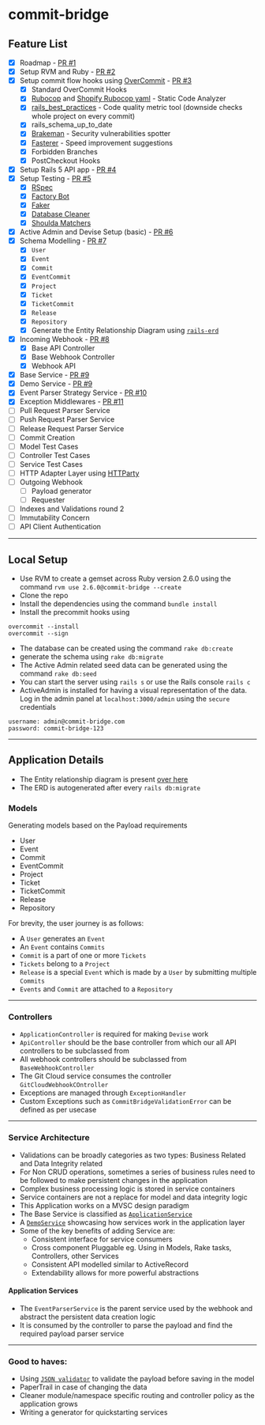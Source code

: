 # commit-bridge

## Feature List
- [x] Roadmap - [PR #1](https://github.com/darth-dodo/commit-bridge/pull/1)
- [x] Setup RVM and Ruby - [PR #2](https://github.com/darth-dodo/commit-bridge/pull/2)
- [x] Setup commit flow hooks using [OverCommit](https://github.com/sds/overcommit)  - [PR #3](https://github.com/darth-dodo/commit-bridge/pull/3)
    - [x] Standard OverCommit Hooks
    - [x] [Rubocop](https://github.com/rubocop-hq/rubocop) and [Shopify Rubocop yaml](https://github.com/Shopify/ruby-style-guide/blob/master/rubocop.yml) - Static Code Analyzer
    - [x] [rails_best_practices](https://github.com/flyerhzm/rails_best_practices) - Code quality metric tool (downside checks whole project on every commit)
    - [x] rails_schema_up_to_date
    - [x] [Brakeman](https://github.com/presidentbeef/brakeman) - Security vulnerabilities spotter
    - [x] [Fasterer](https://github.com/DamirSvrtan/fasterer) - Speed improvement suggestions
    - [x] Forbidden Branches
    - [x] PostCheckout Hooks
- [x] Setup Rails 5 API app - [PR #4](https://github.com/darth-dodo/commit-bridge/pull/4)
- [x] Setup Testing  - [PR #5](https://github.com/darth-dodo/commit-bridge/pull/5)
    - [x] [RSpec](https://github.com/rspec/rspec-rails)
    - [x] [Factory Bot](https://github.com/thoughtbot/factory_bot)
    - [x] [Faker](https://github.com/faker-ruby/faker)
    - [x] [Database Cleaner](https://github.com/DatabaseCleaner/database_cleaner)
    - [x] [Shoulda Matchers](https://github.com/thoughtbot/shoulda-matchers)
- [x] Active Admin and Devise Setup (basic) - [PR #6](https://github.com/darth-dodo/commit-bridge/pull/6)
- [x] Schema Modelling - [PR #7](https://github.com/darth-dodo/commit-bridge/pull/7)
    - [x] `User`
    - [x] `Event`
    - [x] `Commit`
    - [x] `EventCommit`
    - [x] `Project`
    - [x] `Ticket`
    - [x] `TicketCommit`
    - [x] `Release`
    - [x] `Repository`
    - [x] Generate the Entity Relationship Diagram using [`rails-erd`](https://github.com/voormedia/rails-erd)
- [x] Incoming Webhook - [PR #8](https://github.com/darth-dodo/commit-bridge/pull/8)
    - [x] Base API Controller
    - [x] Base Webhook Controller
    - [x] Webhook API
- [x] Base Service - [PR #9](https://github.com/darth-dodo/commit-bridge/pull/9)
- [x] Demo Service - [PR #9](https://github.com/darth-dodo/commit-bridge/pull/9)
- [x] Event Parser Strategy Service - [PR #10](https://github.com/darth-dodo/commit-bridge/pull/10)
- [x] Exception Middlewares  - [PR #11](https://github.com/darth-dodo/commit-bridge/pull/11)
- [ ] Pull Request Parser Service
- [ ] Push Request Parser Service
- [ ] Release Request Parser Service
- [ ] Commit Creation
- [ ] Model Test Cases
- [ ] Controller Test Cases
- [ ] Service Test Cases
- [ ] HTTP Adapter Layer using [HTTParty](https://github.com/jnunemaker/httparty)
- [ ] Outgoing Webhook
    - [ ] Payload generator
    - [ ] Requester
- [ ] Indexes and Validations round 2
- [ ] Immutability Concern
- [ ] API Client Authentication

---
## Local Setup
- Use RVM to create a gemset across Ruby version 2.6.0 using the command `rvm use 2.6.0@commit-bridge --create`
- Clone the repo
- Install the dependencies using the command `bundle install`
- Install the precommit hooks using
```
overcommit --install
overcommit --sign
```
- The database can be created using the command `rake db:create`
- generate the schema using `rake db:migrate`
- The Active Admin related seed data can be generated using the command `rake db:seed`
- You can start the server using `rails s` or use the Rails console `rails c`
- ActiveAdmin is installed for having a visual representation of the data. Log in the admin panel at
`localhost:3000/admin` using the `secure` credentials
```
username: admin@commit-bridge.com
password: commit-bridge-123
```

---
## Application Details
- The Entity relationship diagram is present [over here](https://github.com/darth-dodo/commit-bridge/blob/master/erd.pdf)
- The ERD is autogenerated after every `rails db:migrate`

### Models
Generating models based on the Payload requirements

- User
- Event
- Commit
- EventCommit
- Project
- Ticket
- TicketCommit
- Release
- Repository

For brevity, the user journey is as follows:
- A `User` generates an `Event`
- An `Event` contains `Commits`
- `Commit` is a part of one or more `Tickets`
- `Tickets` belong to a `Project`
- `Release` is a special `Event` which is made by a `User` by submitting multiple `Commits`
- `Events` and `Commit` are attached to a `Repository`


---
### Controllers
- `ApplicationController` is required for making `Devise` work
- `ApiController` should be the base controller from which our all API controllers to be subclassed from
- All webhook controllers should be subclassed from `BaseWebhookController`
- The Git Cloud service consumes the controller `GitCloudWebhookCOntroller`
- Exceptions are managed through `ExceptionHandler`
- Custom Exceptions such as `CommitBridgeValidationError` can be defined as per usecase


---
### Service Architecture
- Validations can be broadly categories as two types: Business Related and Data Integrity related
- For Non CRUD operations, sometimes a series of business rules need to be followed to make persistent changes in the application
- Complex business processing logic is stored in service containers
- Service containers are not a replace for model and data integrity logic
- This Application works on a MVSC design paradigm
- The Base Service is classified as [`ApplicationService`](https://github.com/darth-dodo/commit-bridge/blob/master/app/services/application_service.rb)
- A [`DemoService`](https://github.com/darth-dodo/commit-bridge/blob/master/app/services/mock/demo_service.rb) showcasing how services work in the application layer
- Some of the key benefits of adding Service are:
    - Consistent interface for service consumers
    - Cross component Pluggable eg. Using in Models, Rake tasks, Controllers, other Services
    - Consistent API modelled similar to ActiveRecord
    - Extendability allows for more powerful abstractions


#### Application Services
- The `EventParserService` is the parent service used by the webhook and abstract the persistent data creation logic
- It is consumed by the controller to parse the payload and find the required payload parser service


---
### Good to haves:
- Using [`JSON validator`](https://github.com/mirego/activerecord_json_validator) to validate the payload before saving in the model
- PaperTrail in case of changing the data
- Cleaner module/namespace specific routing and controller policy as the application grows
- Writing a generator for quickstarting services
